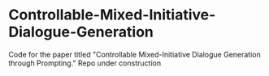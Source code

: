 # Controllable-Mixed-Initiative-Dialogue-Generation
Code for the paper titled "Controllable Mixed-Initiative Dialogue Generation through Prompting." Repo under construction
